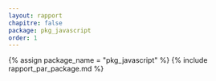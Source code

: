 ```yaml
---
layout: rapport
chapitre: false
package: pkg_javascript
order: 1
---
```


{% assign package_name = "pkg_javascript" %}
{% include rapport_par_package.md %}
